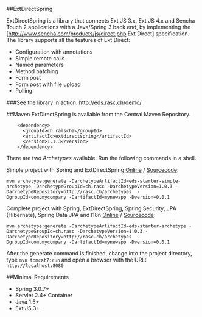 ##ExtDirectSpring 

ExtDirectSpring is a library that connects Ext JS 3.x, Ext JS 4.x and Sencha Touch 2 applications with a Java/Spring 3 back end, by implementing the [http://www.sencha.com/products/js/direct.php Ext Direct] specification. 
The library supports all the features of Ext Direct:
  * Configuration with annotations
  * Simple remote calls
  * Named parameters
  * Method batching
  * Form post
  * Form post with file upload
  * Polling

###See the library in action: http://eds.rasc.ch/demo/

##Maven
ExtDirectSpring is available from the Central Maven Repository. 
```
    <dependency>
      <groupId>ch.ralscha</groupId>
      <artifactId>extdirectspring</artifactId>
      <version>1.1.3</version>
    </dependency>
```

There are two *Archetypes* available. Run the following commands in a shell.

Simple project with Spring and ExtDirectSpring [Online](http://e4ds.rasc.ch/eds-starter-simple/) / [Sourcecode](https://github.com/ralscha/archetypes/tree/master/eds-starter-simple-app):
```
mvn archetype:generate -DarchetypeArtifactId=eds-starter-simple-archetype -DarchetypeGroupId=ch.rasc -DarchetypeVersion=1.0.3 -DarchetypeRepository=http://rasc.ch/archetypes  -DgroupId=com.mycompany -DartifactId=mynewapp -Dversion=0.0.1
```

Complete project with Spring, ExtDirectSpring, Spring Security, JPA (Hibernate), Spring Data JPA and I18n [Online](http://e4ds.rasc.ch/) / [Sourcecode](https://github.com/ralscha/e4ds-template): 
```
mvn archetype:generate -DarchetypeArtifactId=eds-starter-archetype -DarchetypeGroupId=ch.rasc -DarchetypeVersion=1.0.3 -DarchetypeRepository=http://rasc.ch/archetypes  -DgroupId=com.mycompany -DartifactId=mynewapp -Dversion=0.0.1
```

After the generate command is finished, change into the project directory, type `mvn tomcat7:run` and open a browser with the URL: `http://localhost:8080`


##Minimal Requirements
 * Spring 3.0.7+
 * Servlet 2.4+ Container
 * Java 1.5+
 * Ext JS 3+ 